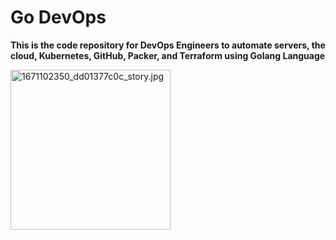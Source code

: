 # Go DevOps

**This is the code repository for DevOps Engineers to automate servers, the cloud, Kubernetes, GitHub, Packer, and Terraform using Golang Language**

<a href="https://cdn.neowin.com/news/images/uploaded/2022/12/1671102350_dd01377c0c_story.jpg"><img src="https://cdn.neowin.com/news/images/uploaded/2022/12/1671102350_dd01377c0c_story.jpg" alt="1671102350_dd01377c0c_story.jpg" height="256px" align="center"></a>
